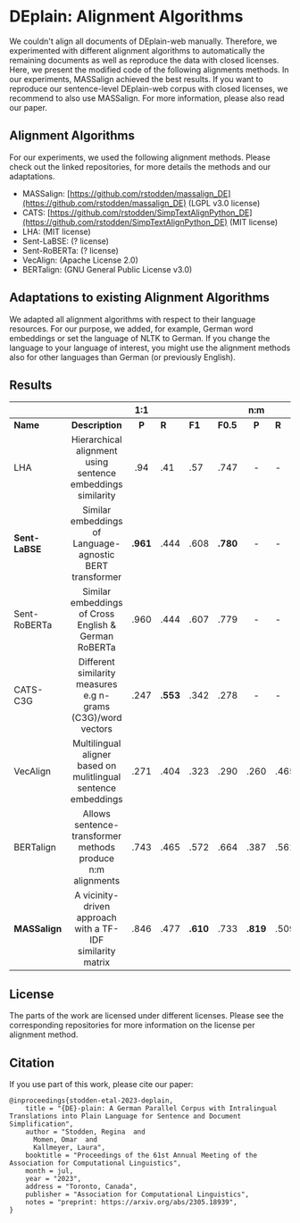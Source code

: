 # DEplain: Alignment Algorithms

We couldn't align all documents of DEplain-web manually. Therefore, we experimented with different alignment algorithms to automatically the remaining documents as well as reproduce the data with closed licenses. Here, we present the modified code of the following alignments methods. In our experiments, MASSalign achieved the best results. If you want to reproduce our sentence-level DEplain-web corpus with closed licenses, we recommend to also use MASSalign. For more information, please also read our paper.

## Alignment Algorithms
For our experiments, we used the following alignment methods. Please check out the linked repositories, for more details the methods and our adaptations.

- MASSalign: [https://github.com/rstodden/massalign_DE](https://github.com/rstodden/massalign_DE) (LGPL v3.0 license)
- CATS: [https://github.com/rstodden/SimpTextAlignPython_DE](https://github.com/rstodden/SimpTextAlignPython_DE) (MIT license)
- LHA: []() (MIT license)
- Sent-LaBSE: []() (? license)
- Sent-RoBERTa: []() (? license)
- VecAlign: []() (Apache License 2.0)
- BERTalign: []()  (GNU General Public License v3.0)


## Adaptations to existing Alignment Algorithms
We adapted all alignment algorithms with respect to their language resources. For our purpose, we added, for example, German word embeddings or set the language of NLTK to German. If you change the language to your language of interest, you might use the alignment methods also for other languages than German (or previously English).

## Results

|                     |                                                                |    1:1    |               |                |                    |    n:m    |            |                |                    |
|---------------------|:--------------------------------------------------------------:|:-------------:|---------------|----------------|--------------------|:-------------:|------------|----------------|--------------------|
| **Name**       | **Description**                                           | **P**    | **R**    | **F1** | **F0.5** | **P**    | **R** | **F1** | **F0.5** |
| LHA                 | Hierarchical alignment using sentence embeddings similarity    | .94           | .41           | .57            | .747               | -             | -          | -              | -                  |
| **Sent-LaBSE** | Similar embeddings of Language-agnostic BERT transformer       | **.961** | .444          | .608           | **.780**      | -             | -          | -              | -                  |
| Sent-RoBERTa        | Similar embeddings of Cross English \& German RoBERTa          | .960          | .444          | .607           | .779               | -             | -          | -              | -                  |
| CATS-C3G            | Different similarity measures e.g n-grams (C3G)/word vectors   | .247          | **.553** | .342           | .278               | -             | -          | -              | -                  |
| VecAlign            | Multilingual aligner based on mulitlingual sentence embeddings | .271          | .404          | .323           | .290               | .260          | .465       | .333           | .285               |
| BERTalign           | Allows sentence-transformer methods produce n:m alignments     | .743          | .465          | .572           | .664               | .387          | .561       | .458           | .412               |
| **MASSalign**  | A vicinity-driven approach with a TF-IDF similarity matrix     | .846          | .477          | **.610**  | .733               | **.819** | .509       | **.628**  | **.730**      |


## License
The parts of the work are licensed under different licenses. Please see the corresponding repositories for more information on the license per alignment method.

## Citation
If you use part of this work, please cite our paper:

```
@inproceedings{stodden-etal-2023-deplain,
    title = "{DE}-plain: A German Parallel Corpus with Intralingual Translations into Plain Language for Sentence and Document Simplification",
    author = "Stodden, Regina  and
      Momen, Omar  and
      Kallmeyer, Laura",
    booktitle = "Proceedings of the 61st Annual Meeting of the Association for Computational Linguistics",
    month = jul,
    year = "2023",
    address = "Toronto, Canada",
    publisher = "Association for Computational Linguistics",
    notes = "preprint: https://arxiv.org/abs/2305.18939",
}
```